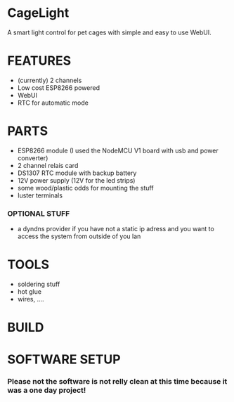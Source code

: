 # CageLight
A smart light control for pet cages with simple and easy to use WebUI.

# FEATURES
* (currently) 2 channels
* Low cost ESP8266 powered
* WebUI
* RTC for automatic mode


# PARTS
* ESP8266 module (I used the NodeMCU V1 board with usb and power converter)
* 2 channel relais card
* DS1307 RTC module with backup battery 
* 12V power supply (12V for the led strips)
* some wood/plastic odds for mounting the stuff
* luster terminals

### OPTIONAL STUFF
* a dyndns provider if you have not a static ip adress and you want to access the system from outside of you lan


# TOOLS
* soldering stuff
* hot glue
* wires, ....



# BUILD


# SOFTWARE SETUP
### Please not the software is not relly clean at this time because it was a one day project!
